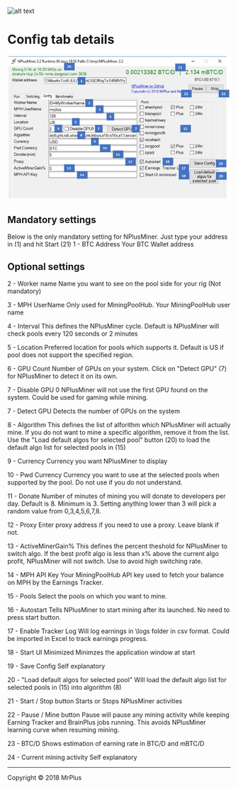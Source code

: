 ![alt text](https://github.com/MrPlusGH/NPlusMiner/blob/2.1/NPM.png)
# Config tab details

![alt text](https://github.com/MrPlusGH/NPlusMiner-Documentation/blob/master/NPMConfig.JPG)

## Mandatory settings
Below is the only mandatory setting for NPlusMiner.
Just type your address in (1) and hit Start (21)
1 - BTC Address
        Your BTC Wallet address

## Optional settings
2 - Worker name
        Name you want to see on the pool side for your rig (Not mandatory)
        
3 - MPH UserName
        Only used for MiningPoolHub. Your MiningPoolHub user name
        
4 - Interval
        This defines the NPlusMiner cycle. Default is NPlusMiner will check pools every 120 seconds or 2 minutes
        
5 - Location
        Preferred location for pools which supports it. Default is US if pool does not support the specified region.
        
6 - GPU Count
        Number of GPUs on your system. Click on "Detect GPU" (7) for NPlusMiner to detect it on its own.
        
7 - Disable GPU 0
        NPlusMiner will not use the first GPU found on the system. Could be used for gaming while mining.
        
7 - Detect GPU
        Detects the number of GPUs on the system
        
8 - Algorithm
        This defines the list of alforithm which NPlusMiner will actually mine. If you do not want to mine a specific algorithm, remove it from the list.
        Use the "Load default algos for selected pool" button (20) to load the default algo list for selected pools in (15)
        
9 - Currency
        Currency you want NPlusMiner to display
        
10 - Pwd Currency
        Currency you want to use at the selected pools when supported by the pool. Do not use if you do not understand.
        
11 - Donate
        Number of minutes of mining you will donate to developers per day. Default is 8. Minimum is 3. Setting anything lower than 3 will pick a random value from 0,3,4,5,6,7,8.
        
12 - Proxy
        Enter proxy address if you need to use a proxy. Leave blank if not.
        
13 - ActiveMinerGain%
        This defines the percent theshold for NPlusMiner to switch algo. If the best profit algo is less than x% above the current algo profit, NPlusMiner will not switch. Use to avoid high switching rate.
        
14 - MPH API Key
        Your MiningPoolHub API key used to fetch your balance on MPH by the Earnings Tracker.
        
15 - Pools
        Select the pools on which you want to mine. 
        
16 - Autostart
        Tells NPlusMiner to start mining after its launched. No need to press start button.
        
17 - Enable Tracker Log
        Will log earnings in \logs folder in csv format. Could be imported in Excel to track earnings progress.
        
18 - Start UI Minimized
        Minimzes the application window at start
        
19 - Save Config
        Self explanatory
        
20 - "Load default algos for selected pool"
        Will load the default algo list for selected pools in (15) into algorithm (8)
        
21 - Start / Stop button
        Starts or Stops NPlusMiner activities
        
22 - Pause / Mine button
        Pause will pause any mining activity while keeping Earning Tracker and BrainPlus jobs running. This avoids NPlusMiner learning curve when resuming mining.
        
23 - BTC/D
        Shows estimation of earning rate in BTC/D and mBTC/D
        
24 - Current mining activity
        Self explanatory
        
***
Copyright © 2018 MrPlus
